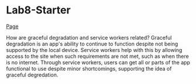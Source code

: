 # Lab8-Starter
[Page](https://andrewtran5222.github.io/Lab8-starter/)

How are graceful degradation and service workers related?
Graceful degradation is an app's ability to continue to function despite not being supported by the local device. Service workers help with this by allowing access to the site when such requirements are not met, such as when there is no internet. Through service workers, users can get all or parts of the app functional to use despite minor shortcomings, supporting the idea of graceful degredation. 
